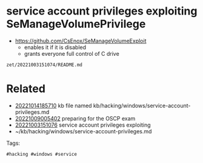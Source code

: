 # service account privileges exploiting SeManageVolumePrivilege
- https://github.com/CsEnox/SeManageVolumeExploit
  - enables it if it is disabled
  - grants everyone full control of C drive

` zet/20221003151074/README.md `

# Related

- [20221014185710](/zet/20221014185710/README.md) kb file named kb/hacking/windows/service-account-privileges.md
- [20221009005402](/zet/20221009005402/README.md) preparing for the OSCP exam
- [20221003151076](/zet/20221003151076/README.md) service account privileges exploiting
- ~/kb/hacking/windows/service-account-privileges.md

Tags:

    #hacking #windows #service 
